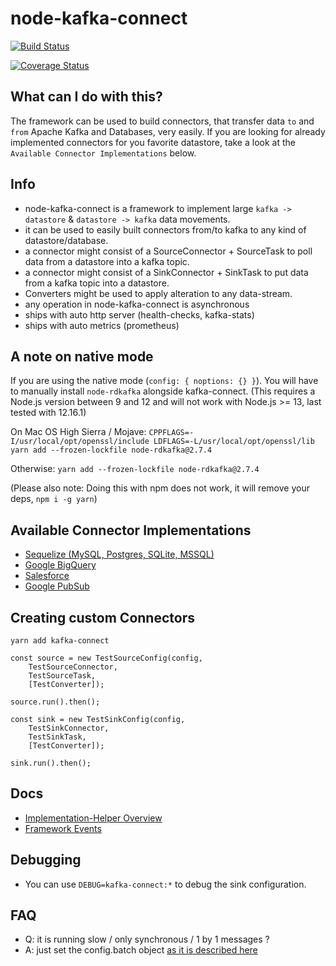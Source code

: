 # node-kafka-connect

[![Build Status](https://travis-ci.org/nodefluent/kafka-connect.svg?branch=master)](https://travis-ci.org/nodefluent/kafka-connect)

[![Coverage Status](https://coveralls.io/repos/github/nodefluent/kafka-connect/badge.svg?branch=master)](https://coveralls.io/github/nodefluent/kafka-connect?branch=master)

## What can I do with this?
The framework can be used to build connectors,
that transfer data `to` and `from` Apache Kafka and Databases,
very easily. If you are looking for already implemented connectors
for you favorite datastore, take a look at the `Available Connector Implementations` below.

## Info

- node-kafka-connect is a framework to implement large
`kafka -> datastore` & `datastore -> kafka` data movements.
- it can be used to easily built connectors from/to kafka to any kind of
datastore/database.
- a connector might consist of a SourceConnector + SourceTask to
poll data from a datastore into a kafka topic.
- a connector might consist of a SinkConnector + SinkTask to put
data from a kafka topic into a datastore.
- Converters might be used to apply alteration to any data-stream.
- any operation in node-kafka-connect is asynchronous
- ships with auto http server (health-checks, kafka-stats)
- ships with auto metrics (prometheus)

## A note on native mode

If you are using the native mode (`config: { noptions: {} }`).
You will have to manually install `node-rdkafka` alongside kafka-connect.
(This requires a Node.js version between 9 and 12 and will not work with Node.js >= 13, last tested with 12.16.1)

On Mac OS High Sierra / Mojave:
`CPPFLAGS=-I/usr/local/opt/openssl/include LDFLAGS=-L/usr/local/opt/openssl/lib yarn add --frozen-lockfile node-rdkafka@2.7.4`

Otherwise:
`yarn add --frozen-lockfile node-rdkafka@2.7.4`

(Please also note: Doing this with npm does not work, it will remove your deps, `npm i -g yarn`)

## Available Connector Implementations

* [Sequelize (MySQL, Postgres, SQLite, MSSQL)](https://github.com/nodefluent/sequelize-kafka-connect)
* [Google BigQuery](https://github.com/nodefluent/bigquery-kafka-connect)
* [Salesforce](https://github.com/nodefluent/salesforce-kafka-connect)
* [Google PubSub](https://github.com/nodefluent/gcloud-pubsub-kafka-connect)

## Creating custom Connectors

```
yarn add kafka-connect
```

```es6
const source = new TestSourceConfig(config, 
    TestSourceConnector, 
    TestSourceTask, 
    [TestConverter]);
    
source.run().then();
```

```es6
const sink = new TestSinkConfig(config,
    TestSinkConnector, 
    TestSinkTask, 
    [TestConverter]);
 
sink.run().then();
```

## Docs

* [Implementation-Helper Overview](docs/sample.md)
* [Framework Events](docs/events.md)

## Debugging

* You can use `DEBUG=kafka-connect:*` to debug the sink configuration.

## FAQ

* Q: it is running slow / only synchronous / 1 by 1 messages ?
* A: just set the config.batch object [as it is described here](https://github.com/nodefluent/node-sinek/tree/master/lib/librdkafka#advanced-1n-consumer-mode)
